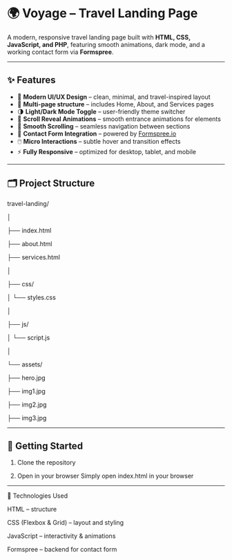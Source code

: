 # 🌍 Voyage – Travel Landing Page

A modern, responsive travel landing page built with **HTML, CSS, JavaScript, and PHP**, featuring smooth animations, dark mode, and a working contact form via **Formspree**.

---

## ✨ Features

- 🎨 **Modern UI/UX Design** – clean, minimal, and travel-inspired layout  
- 🧭 **Multi-page structure** – includes Home, About, and Services pages  
- 🌗 **Light/Dark Mode Toggle** – user-friendly theme switcher  
- 💫 **Scroll Reveal Animations** – smooth entrance animations for elements  
- 📜 **Smooth Scrolling** – seamless navigation between sections  
- 💌 **Contact Form Integration** – powered by [Formspree.io](https://formspree.io)  
- 🖱️ **Micro Interactions** – subtle hover and transition effects  
- ⚡ **Fully Responsive** – optimized for desktop, tablet, and mobile

---

## 🗂️ Project Structure

travel-landing/

│

├── index.html

├── about.html

├── services.html

│

├── css/

│ └── styles.css

│

├── js/

│ └── script.js

│

└── assets/

├── hero.jpg

├── img1.jpg

├── img2.jpg

├── img3.jpg

---

## 🚀 Getting Started

1. Clone the repository

2. Open in your browser
Simply open index.html in your browser

---

🧠 Technologies Used

HTML – structure

CSS (Flexbox & Grid) – layout and styling

JavaScript – interactivity & animations

Formspree – backend for contact form
